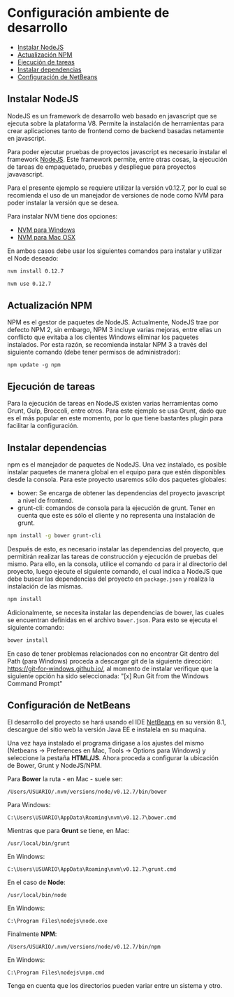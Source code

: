 # Configuración ambiente de desarrollo

-  [Instalar NodeJS](#instalar-nodejs)
-  [Actualización NPM](#actualización-npm)
-  [Ejecución de tareas](#ejecución-de-tareas)
-  [Instalar dependencias](#instalar-dependencias)
-  [Configuración de NetBeans](#configuración-de-netbeans)

## Instalar NodeJS
NodeJS es un framework de desarrollo web basado en javascript que se ejecuta sobre la plataforma V8. Permite la instalación de herramientas para crear aplicaciones tanto de frontend como de backend basadas netamente en javascript.

Para poder ejecutar pruebas de proyectos javascript es necesario instalar el framework [NodeJS](https://nodejs.org/). Este framework permite, entre otras cosas, la ejecución de tareas de empaquetado, pruebas y despliegue para proyectos javavascript.

Para el presente ejemplo se requiere utilizar la versión v0.12.7, por lo cual se recomienda el uso de un manejador de versiones de node como NVM para poder instalar la versión que se desea.

Para instalar NVM tiene dos opciones:

* [NVM para Windows](https://github.com/coreybutler/nvm-windows)
* [NVM para Mac OSX](https://github.com/creationix/nvm)

En ambos casos debe usar los siguientes comandos para instalar y utilizar el Node deseado:

```sh
nvm install 0.12.7
```

```sh
nvm use 0.12.7
```

## Actualización NPM
NPM es el gestor de paquetes de NodeJS. Actualmente, NodeJS trae por defecto NPM 2, sin embargo, NPM 3 incluye varias mejoras, entre ellas un conflicto que evitaba a los clientes Windows eliminar los paquetes instalados. Por esta razón, se recomienda instalar NPM 3 a través del siguiente comando (debe tener permisos de administrador):

```
npm update -g npm
```

## Ejecución de tareas
Para la ejecución de tareas en NodeJS existen varias herramientas como Grunt, Gulp, Broccoli, entre otros. Para este ejemplo se usa Grunt, dado que es el más popular en este momento, por lo que tiene bastantes plugin para facilitar la configuración.

## Instalar dependencias
npm es el manejador de paquetes de NodeJS. Una vez instalado, es posible instalar paquetes de manera global en el equipo para que estén disponibles desde la consola. Para este proyecto usaremos sólo dos paquetes globales:

- bower: Se encarga de obtener las dependencias del proyecto javascript a nivel de frontend.
- grunt-cli: comandos de consola para la ejecución de grunt. Tener en cuenta que este es sólo el cliente y no representa una instalación de grunt.

```sh
npm install -g bower grunt-cli
```

Después de esto, es necesario instalar las dependencias del proyecto, que permitirán realizar las tareas de construcción y ejecución de pruebas del mismo. Para ello, en la consola, utilice el comando ```cd``` para ir al directorio del proyecto, luego ejecute el siguiente comando, el cual indica a NodeJS que debe buscar las dependencias del proyecto en `package.json` y realiza la instalación de las mismas.
```sh
npm install
```

Adicionalmente, se necesita instalar las dependencias de bower, las cuales se encuentran definidas en el archivo `bower.json`. Para esto se ejecuta el siguiente comando:

```sh
bower install
```

En caso de tener problemas relacionados con no encontrar Git dentro del Path (para Windows) proceda a descargar git de la siguiente dirección: https://git-for-windows.github.io/, al momento de instalar verifique que la siguiente opción ha sido seleccionada: "[x] Run Git from the Windows Command Prompt"

## Configuración de NetBeans

El desarrollo del proyecto se hará usando el IDE [NetBeans](https://netbeans.org/) en su versión 8.1, descargue del sitio web la versión Java EE e instalela en su maquina.

Una vez haya instalado el programa dirigase a los ajustes del mismo (Netbeans -> Preferences en Mac, Tools -> Options para Windows) y seleccione la pestaña **HTML/JS**. Ahora proceda a configurar la ubicación de Bower, Grunt y NodeJS/NPM.

Para **Bower** la ruta - en Mac - suele ser:

```
/Users/USUARIO/.nvm/versions/node/v0.12.7/bin/bower
```

Para Windows:

```
C:\Users\USUARIO\AppData\Roaming\nvm\v0.12.7\bower.cmd
```

Mientras que para **Grunt** se tiene, en Mac:

```
/usr/local/bin/grunt
```

En Windows:

```
C:\Users\USUARIO\AppData\Roaming\nvm\v0.12.7\grunt.cmd
```

En el caso de **Node**:

```
/usr/local/bin/node
```

En Windows:

```
C:\Program Files\nodejs\node.exe
```

Finalmente **NPM**:

```
/Users/USUARIO/.nvm/versions/node/v0.12.7/bin/npm
```

En Windows:

```
C:\Program Files\nodejs\npm.cmd
```

Tenga en cuenta que los directorios pueden variar entre un sistema y otro.
